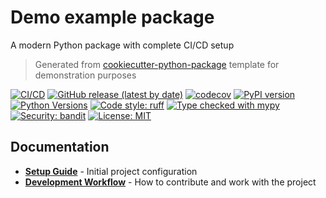 # Demo example package

A modern Python package with complete CI/CD setup

> Generated from [cookiecutter-python-package](https://github.com/serafinovsky/cookiecutter-python-package) template for demonstration purposes

[![CI/CD](https://github.com/serafinovsky/demo-example-package/actions/workflows/checks.yml/badge.svg)](https://github.com/serafinovsky/demo-example-package/actions/workflows/release-please.yml)
[![GitHub release (latest by date)](https://img.shields.io/github/v/release/serafinovsky/demo-example-package)](https://github.com/serafinovsky/demo-example-package/releases)
[![codecov](https://codecov.io/gh/serafinovsky/demo-example-package/branch/main/graph/badge.svg)](https://codecov.io/gh/serafinovsky/demo-example-package)
[![PyPI version](https://badge.fury.io/py/demo-example-package.svg)](https://badge.fury.io/py/demo-example-package)
[![Python Versions](https://img.shields.io/pypi/pyversions/demo-example-package.svg)](https://pypi.org/project/demo-example-package/)
[![Code style: ruff](https://img.shields.io/badge/code%20style-ruff-000000.svg)](https://github.com/astral-sh/ruff)
[![Type checked with mypy](https://img.shields.io/badge/mypy-checked-blue.svg)](http://mypy-lang.org/)
[![Security: bandit](https://img.shields.io/badge/security-bandit-green.svg)](https://github.com/PyCQA/bandit)
[![License: MIT](https://img.shields.io/badge/License-MIT-blue.svg)](https://opensource.org/licenses/MIT)

## Documentation

- **[Setup Guide](SETUP.md)** - Initial project configuration
- **[Development Workflow](WORKFLOW.md)** - How to contribute and work with the project
